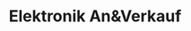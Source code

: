 ---
title: "Elektronik An&Verkauf"
url: /bergisch-gladbach/elektronik-anundverkauf/
shop: Elektronik
---
